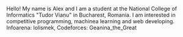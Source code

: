 Hello! My name is Alex and I am a student at the National College of Informatics "Tudor Vianu" in Bucharest, Romania. 
I am interested in competitive programming, machinea learning and web developing.
Infoarena: lolismek,
Codeforces: Geanina_the_Great
<!---
lolismek/lolismek is a ✨ special ✨ repository because its `README.md` (this file) appears on your GitHub profile.
You can click the Preview link to take a look at your changes.
--->
